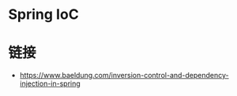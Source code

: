 # Spring IoC

# 链接

- https://www.baeldung.com/inversion-control-and-dependency-injection-in-spring
